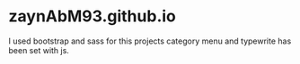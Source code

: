# zaynAbM93.github.io
I used bootstrap and sass for this projects
category menu and typewrite has been set with js.
